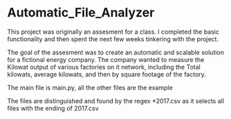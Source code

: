 # Automatic_File_Analyzer
This project was originally an assesment for a class. I completed the basic functionality and then spent the next few weeks tinkering with the project. 

The goal of the assesment was to create an automatic and scalable solution for a fictional energy company. The company wanted to measure the Kilowat output of various
factories on it network, including the Total kilowats, average kilowats, and then by square footage of the factory. 

The main file is main.py, all the other files are the example 


The files are distinguished and found by the regex *2017.csv as it selects all files with the ending of 2017.csv 
